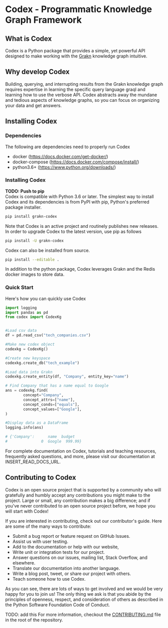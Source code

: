 
# Codex - Programmatic Knowledge Graph Framework

## What is Codex

Codex is a Python package that provides a simple, yet powerful API designed to make working with the [Grakn](https://grakn.ai/) knowledge graph intuitive. 

## Why develop Codex

Building, querying, and interrupting results from the Grakn knowledge graph requires expertise in learning the specific query language graql and learning how to use the verbose API. Codex abstracts away the mundane and tedious aspects of knowledge graphs, so you can focus on organizing your data and get answers. 

## Installing Codex

### Dependencies

The following are dependencies need to properly run Codex

* docker (https://docs.docker.com/get-docker/)
* docker-compose (https://docs.docker.com/compose/install/)
* python3.6+ (https://www.python.org/downloads/)


### Installing Codex

**TODO: Push to pip**   
Codex is compatible with Python 3.6 or later. The simplest way to install Codex and its dependencies is from PyPI with pip, Python's preferred package installer.


```bash
pip install grakn-codex
```

Note that Codex is an active project and routinely publishes new releases. In order to upgrade Codex to the latest version, use pip as follows

```bash
pip install -U grakn-codex
```

Codex can also be installed from source.

```bash
pip install --editable .
```

In addition to the python package, Codex leverages Grakn and the Redis docker images to store data.


### Quick Start

Here's how you can quickly use Codex

```python
import logging
import pandas as pd
from codex import CodexKg 


#Load csv data
df = pd.read_csv("tech_companies.csv")

#Make new codex object
codexkg = CodexKg()

#Create new keyspace
codexkg.create_db("tech_example")

#Load data into Grakn
codexkg.create_entity(df, "Company", entity_key="name")

# Find Company that has a name equal to Google
ans = codexkg.find(
        concept="Company",
        concept_attrs=["name"],
        concept_conds=["equals"],
        concept_values=["Google"],
)

#Display data as a DataFrame
logging.info(ans)

# {'Company':      name  budget
#				0  Google  999.99}
```

For complete documentation on Codex, tutorials and teaching resources, frequently asked questions, and more, please visit our documentation at INSERT_READ_DOCS_URL.

## Contributing to Codex

Codex is an open source project that is supported by a community who will gratefully and humbly accept any contributions you might make to the project. Large or small, any contribution makes a big difference; and if you've never contributed to an open source project before, we hope you will start with Codex!

If you are interested in contributing, check out our contributor's guide. Here are some of the many ways to contribute:

* Submit a bug report or feature request on GitHub Issues.
* Assist us with user testing.
* Add to the documentation or help with our website,
* Write unit or integration tests for our project.
* Answer questions on our issues, mailing list, Stack Overflow, and elsewhere.
* Translate our documentation into another language.
* Write a blog post, tweet, or share our project with others.
* Teach someone how to use Codex.

As you can see, there are lots of ways to get involved and we would be very happy for you to join us! The only thing we ask is that you abide by the principles of openness, respect, and consideration of others as described in the Python Software Foundation Code of Conduct.

TODO: add this
For more information, checkout the [CONTRIBUTING.md](CONTRIBUTING.md) file in the root of the repository.

